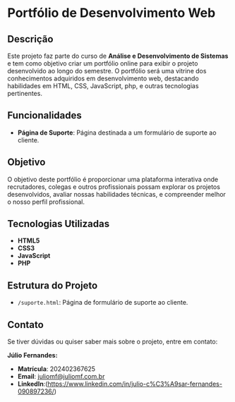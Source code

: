 # Portfólio de Desenvolvimento Web

## Descrição

Este projeto faz parte do curso de **Análise e Desenvolvimento de Sistemas** e tem como objetivo criar um portfólio online para exibir o projeto desenvolvido ao longo do semestre. O portfólio será uma vitrine dos conhecimentos adquiridos em desenvolvimento web, destacando habilidades em HTML, CSS, JavaScript, php, e outras tecnologias pertinentes.

## Funcionalidades

- **Página de Suporte**: Página destinada a um formulário de suporte ao cliente.


## Objetivo

O objetivo deste portfólio é proporcionar uma plataforma interativa onde recrutadores, colegas e outros profissionais possam explorar os projetos desenvolvidos, avaliar nossas habilidades técnicas, e compreender melhor o nosso perfil profissional.

## Tecnologias Utilizadas

- **HTML5**
- **CSS3**
- **JavaScript**
- **PHP**

## Estrutura do Projeto

- `/suporte.html`: Página de formulário de suporte ao cliente.

## Contato

Se tiver dúvidas ou quiser saber mais sobre o projeto, entre em contato:

**Júlio Fernandes:**

- **Matrícula**: 202402367625
- **Email**: [juliomf@juliomf.com.br](mailto:juliomf@juliomf.com.br)
- **LinkedIn**:(https://www.linkedin.com/in/julio-c%C3%A9sar-fernandes-090897236/)
